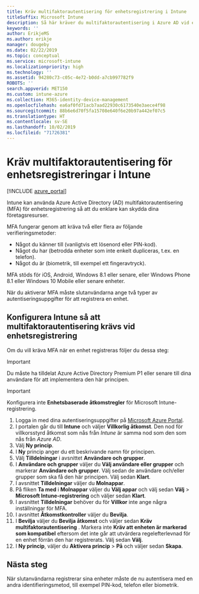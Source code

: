 ```yaml
---
title: Kräv multifaktorautentisering för enhetsregistrering i Intune
titleSuffix: Microsoft Intune
description: Så här kräver du multifaktorautentisering i Azure AD vid enhetsregistrering i Intune.
keywords: ''
author: ErikjeMS
ms.author: erikje
manager: dougeby
ms.date: 02/22/2019
ms.topic: conceptual
ms.service: microsoft-intune
ms.localizationpriority: high
ms.technology: ''
ms.assetid: 94280c73-c05c-4e72-b0dd-a7cb997782f9
ROBOTS: ''
search.appverid: MET150
ms.custom: intune-azure
ms.collection: M365-identity-device-management
ms.openlocfilehash: ea6af0fd71acb7aad22930c6173540e3aece4f98
ms.sourcegitcommit: 88b6e6d70f5fa15708e640f6e20b97a442ef07c5
ms.translationtype: HT
ms.contentlocale: sv-SE
ms.lasthandoff: 10/02/2019
ms.locfileid: "71726381"
---
```

# <a name="require-multi-factor-authentication-for-intune-device-enrollments"></a>Kräv multifaktorautentisering för enhetsregistreringar i Intune

[!INCLUDE [azure_portal](../includes/azure_portal.md)]

Intune kan använda Azure Active Directory (AD) multifaktorautentisering (MFA) för enhetsregistrering så att du enklare kan skydda dina företagsresurser.

MFA fungerar genom att kräva två eller flera av följande verifieringsmetoder:

- Något du känner till (vanligtvis ett lösenord eller PIN-kod).
- Något du har (betrodda enheter som inte enkelt dupliceras, t.ex. en telefon).
- Något du är (biometrik, till exempel ett fingeravtryck).

MFA stöds för iOS, Android, Windows 8.1 eller senare, eller Windows Phone 8.1 eller Windows 10 Mobile eller senare enheter.

När du aktiverar MFA måste slutanvändarna ange två typer av autentiseringsuppgifter för att registrera en enhet.

## <a name="configure-intune-to-require-multi-factor-authentication-at-device-enrollment"></a>Konfigurera Intune så att multifaktorautentisering krävs vid enhetsregistrering

Om du vill kräva MFA när en enhet registreras följer du dessa steg:

>[!Important]
>Du måste ha tilldelat Azure Active Directory Premium P1 eller senare till dina användare för att implementera den här principen.

>[!Important]
>Konfigurera inte **Enhetsbaserade åtkomstregler** för Microsoft Intune-registrering.

1. Logga in med dina autentiseringsuppgifter på [Microsoft Azure Portal](https://portal.azure.com).
2. I portalen går du till **Intune** och väljer **Villkorlig åtkomst**. Den nod för villkorsstyrd åtkomst som nås från *Intune* är samma nod som den som nås från *Azure AD*.
4. Välj **Ny princip**.
5. I **Ny** princip anger du ett beskrivande namn för principen.
6. Välj **Tilldelningar** i avsnittet **Användare och grupper**. 
7. I **Användare och grupper** väljer du **Välj användare eller grupper** och markerar **Användare och grupper**. Välj sedan de användare och/eller grupper som ska få den här principen. Välj sedan **Klart**.
8. I avsnittet **Tilldelningar** väljer du **Molnappar**.
9. På fliken **Ta med** i **Molnappar** väljer du **Välj appar** och välj sedan **Välj** > **Microsoft Intune-registrering** och väljer sedan **Klart**.
10. I avsnittet **Tilldelningar** behöver du för **Villkor** inte ange några inställningar för MFA.
11. I avsnittet **Åtkomstkontroller** väljer du **Bevilja**.
12. I **Bevilja** väljer du **Bevilja åtkomst** och väljer sedan **Kräv multifaktorautentisering** . Markera inte **Kräv att enheten är markerad som kompatibel** eftersom det inte går att utvärdera regelefterlevnad för en enhet förrän den har registrerats. Välj sedan **Välj**.
13. I **Ny princip**, väljer du **Aktivera princip** > **På** och väljer sedan **Skapa**.



## <a name="next-steps"></a>Nästa steg

När slutanvändarna registrerar sina enheter måste de nu autentisera med en andra identifieringsmetod, till exempel PIN-kod, telefon eller biometrik.
